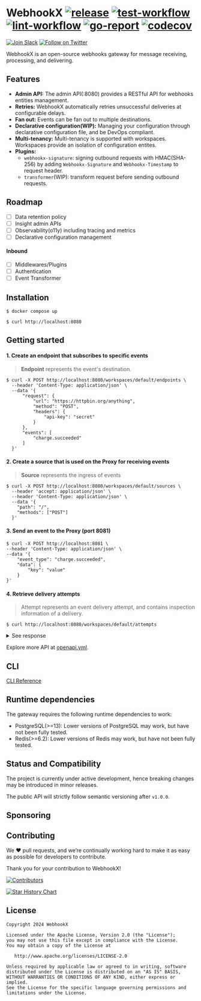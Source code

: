 # WebhookX [![release](https://img.shields.io/github/v/release/webhookx-io/webhookx?color=green)](https://github.com/webhookx-io/webhookx/releases) [![test-workflow](https://github.com/webhookx-io/webhookx/actions/workflows/test.yml/badge.svg)](https://github.com/webhookx-io/webhookx/actions/workflows/test.yml) [![lint-workflow](https://github.com/webhookx-io/webhookx/actions/workflows/lint.yml/badge.svg)](https://github.com/webhookx-io/webhookx/actions/workflows/lint.yml) [![go-report](https://goreportcard.com/badge/github.com/webhookx-io/webhookx)](https://goreportcard.com/report/github.com/webhookx-io/webhookx) [![codecov](https://codecov.io/gh/webhookx-io/webhookx/graph/badge.svg?token=O4AQNRBJRF)](https://codecov.io/gh/webhookx-io/webhookx) 

[![Join Slack](https://img.shields.io/badge/Slack-4285F4?logo=slack&logoColor=white)](https://join.slack.com/t/webhookx/shared_invite/zt-2o4b6hv45-mWm6_WUcQP9qEf1nOxhrrg) [![Follow on Twitter](https://img.shields.io/badge/twitter-1DA1F2?logo=twitter&logoColor=white)](https://twitter.com/webhookx)

WebhookX is an open-source webhooks gateway for message receiving, processing, and delivering.


## Features

- **Admin API:** The admin API(:8080) provides a RESTful API for webhooks entities management.
- **Retries:** WebhookX automatically retries unsuccessful deliveries at configurable delays.
- **Fan out:** Events can be fan out to multiple destinations.
- **Declarative configuration(WIP):**  Managing your configuration through declarative configuration file, and be DevOps compliant.
- **Multi-tenancy:** Multi-tenancy is supported with workspaces. Workspaces provide an isolation of configuration entites.
- **Plugins:**
  - `webhookx-signature`: signing outbound requests with HMAC(SHA-256) by adding `Webhookx-Signature` and `Webhookx-Timestamp` to request header.
  - `transformer`(WIP): transform request before sending outbound requests.



## Roadmap

- [ ] Data retention policy
- [ ] Insight admin APIs
- [ ] Observability(o11y) including tracing and metrics
- [ ] Declarative configuration management

#### Inbound

- [ ] Middlewares/Plugins
- [ ] Authentication
- [ ] Event Transformer

## Installation

```shell
$ docker compose up
```

```shell
$ curl http://localhost:8080
```


## Getting started

#### 1. Create an endpoint that subscribes to specific events

> **Endpoint** represents the event's destination.

```
$ curl -X POST http://localhost:8080/workspaces/default/endpoints \
  --header 'Content-Type: application/json' \
  --data '{
      "request": {
          "url": "https://httpbin.org/anything",
          "method": "POST",
          "headers": {
              "api-key": "secret"
          }
      },
      "events": [
          "charge.succeeded"
      ]
  }'
```

#### 2. Create a source that is used on the Proxy for receiving events

> **Source** represents the ingress of events

```
$ curl -X POST http://localhost:8080/workspaces/default/sources \
  --header 'accept: application/json' \
  --header 'Content-Type: application/json' \
  --data '{
    "path": "/",
    "methods": ["POST"]
  }'
```

#### 3. Send an event to the Proxy (port 8081)

```
$ curl -X POST http://localhost:8081 \
--header 'Content-Type: application/json' \
--data '{
    "event_type": "charge.succeeded",
    "data": {
        "key": "value"
    }
}'
```

#### 4. Retrieve delivery attempts

> Attempt represents an event delivery attempt, and contains inspection information of a delivery. 

```
$ curl http://localhost:8080/workspaces/default/attempts
```

<details>
<summary>See response</summary>

```json
{
  "total": 1,
  "data": [
    {
      "id": "2mYwlR8U5FS6VfK3AHLrYZL75MD",
      "event_id": "2mYwlQZgpNSHTuDr9ApNgvL95x3",
      "endpoint_id": "2mYwjjwRGCwDhtdTtOrVQYETzVt",
      "status": "SUCCESSFUL",
      "attempt_number": 1,
      "scheduled_at": 1727266967962,
      "attempted_at": 1727266968826,
      "trigger_mode": "INITIAL",
      "exhausted": false,
      "error_code": null,
      "request": {
        "method": "POST",
        "url": "https://httpbin.org/anything",
        "headers": null,
        "body": null
      },
      "response": {
        "status": 200,
        "latency": 8573,
        "headers": null,
        "body": null
      },
      "created_at": 1727238167962,
      "updated_at": 1727238167962
    }
  ]
}
```
</details>

Explore more API at [openapi.yml](/openapi.yml).

## CLI

[CLI Reference](https://webhookx.io/docs/cli)


## Runtime dependencies

The gateway requires the following runtime dependencies to work:

- PostgreSQL(>=13): Lower versions of PostgreSQL may work, but have not been fully tested.
- Redis(>=6.2): Lower versions of Redis may work, but have not been fully tested.

## Status and Compatibility

The project is currently under active development, hence breaking changes may be introduced in minor releases.

The public API will strictly follow semantic versioning after `v1.0.0`.

## Sponsoring

## Contributing

We ❤️ pull requests, and we’re continually working hard to make it as easy as possible for developers to contribute.

Thank you for your contribution to WebhookX!

[![Contributors](https://contrib.rocks/image?repo=webhookx-io/webhookx)](https://github.com/webhookx-io/webhookx/graphs/contributors)

[![Star History Chart](https://api.star-history.com/svg?repos=webhookx-io/webhookx&type=Date)](https://api.star-history.com/svg?repos=webhookx-io/webhookx&type=Date)

## License

```
Copyright 2024 WebhookX

Licensed under the Apache License, Version 2.0 (the "License");
you may not use this file except in compliance with the License.
You may obtain a copy of the License at

   http://www.apache.org/licenses/LICENSE-2.0

Unless required by applicable law or agreed to in writing, software
distributed under the License is distributed on an "AS IS" BASIS,
WITHOUT WARRANTIES OR CONDITIONS OF ANY KIND, either express or implied.
See the License for the specific language governing permissions and
limitations under the License.
```
